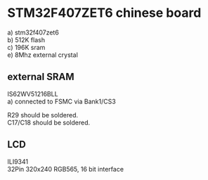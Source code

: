 # STM32F407ZET6 chinese board

a) stm32f407zet6  
b) 512K flash  
c) 196K sram  
e) 8Mhz external crystal  

## external SRAM
IS62WV51216BLL  
a) connected to FSMC via Bank1/CS3  

R29 should be soldered.  
C17/C18 should be soldered.  

## LCD
ILI9341  
32Pin
320x240
RGB565, 16 bit interface

